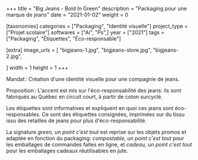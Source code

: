 +++
title = "Big Jeans - Bold In Green"
description = "Packaging pour une marque de jeans"
date = "2021-01-02"
weight = 0

[taxonomies]
categories = ["Packaging", "Identité visuelle"]
project_type = ["Projet scolaire"]
softwares = ["Ai", "Ps",]
year = ["2021"]
tags = ["Packaging", "Étiquettes", "Éco-responsable"]

[extra]
image_urls = [
    "bigjeans-1.jpg",
    "bigjeans-store.jpg",
    "bigjeans-2.jpg",



]
width = 1
height = 1
+++

Mandat : Création d'une identité visuelle pour une compagnie de jeans.

Proposition : L'accent est mis sur l'éco-responsabilité des jeans: ils sont fabriqués au Québec en circuit court, à partir de coton surcyclé.

Les étiquettes sont informatives et expliquent en quoi ces jeans sont éco-responsables.
Ce sont des étiquettes consignées, imprimées sur du tissu issu des retailles de jeans pour plus d'éco-responsabilité.

La signature *green, un point c'est tout* est reprise sur les objets promos et adaptée en fonction du packaging: *compostable, un point c'est tout* pour les emballages de commandes faites en ligne, et *cadeau, un point c'est tout* pour les emballages cadeaux réutilisables en jute.